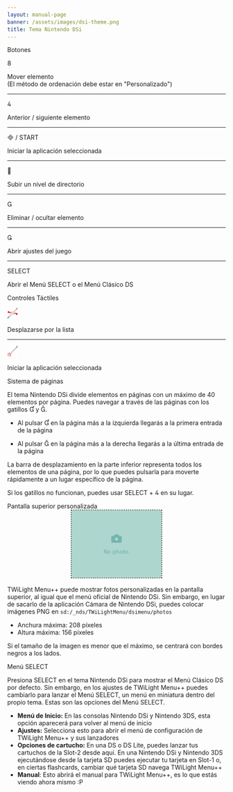 ```yaml
---
layout: manual-page
banner: /assets/images/dsi-theme.png
title: Tema Nintendo DSi
---
```


<div id="button-controls" class="section-title">Botones</div>
<div class="section-body">
    <div class="button-action-group">
        <p class="button-action button">&#xE079;</p>
        <p class="button-action-text">Mover elemento<br>(El método de ordenación debe estar en "Personalizado")</p>
    </div>
    <hr>
    <div class="button-action-group">
        <p class="button-action button">&#xE07E;</p>
        <p class="button-action-text">Anterior / siguiente elemento</p>
    </div>
    <hr>
    <div class="button-action-group">
        <p class="button-action"><span class="button">&#xE000; /</span> START</p>
        <p class="button-action-text">Iniciar la aplicación seleccionada</p>
    </div>
    <hr>
    <div class="button-action-group">
        <p class="button-action button">&#xE001;</p>
        <p class="button-action-text">Subir un nivel de directorio</p>
    </div>
    <hr>
    <div class="button-action-group">
        <p class="button-action button">&#xE002;</p>
        <p class="button-action-text">Eliminar / ocultar elemento</p>
    </div>
    <hr>
    <div class="button-action-group">
        <p class="button-action button">&#xE003;</p>
        <p class="button-action-text">Abrir ajustes del juego</p>
    </div>
    <hr>
    <div class="button-action-group">
        <p class="button-action">SELECT</p>
        <p class="button-action-text">Abrir el Menú SELECT o el Menú Clásico DS</p>
    </div>
</div>

<div id="touch-controls" class="section-title">Controles Táctiles</div>
<div class="section-body">
    <div class="button-action-group">
        <p class="button-action"><img src="/assets/images/left-right.png"></p>
        <p class="button-action-text">Desplazarse por la lista</p>
    </div>
    <hr>
    <div class="button-action-group">
        <p class="button-action"><img src="/assets/images/tap.png"></p>
        <p class="button-action-text">Iniciar la aplicación seleccionada</p>
    </div>
    <!-- <hr>
    <div>
        <p>
            If the Sort Method is set to "Custom", you can drag the icon up to move it.
        </p>
    </div> -->
</div>

<div id="page-system" class="section-title">Sistema de páginas</div>
<div class="section-body">
    <p>
        El tema Nintendo DSi divide elementos en páginas con un máximo de 40 elementos por página. Puedes navegar a través de las páginas con los gatillos &#xE004; y &#xE005;.
    </p>
    <ul>
        <li><p>Al pulsar &#xE004; en la página más a la izquierda llegarás a la primera entrada de la página</p></li>
        <li><p>Al pulsar &#xE005; en la página más a la derecha llegarás a la última entrada de la página</p></li>
    </ul>
    <p>
        La barra de desplazamiento en la parte inferior representa todos los elementos de una página, por lo que puedes pulsarla para moverte rápidamente a un lugar específico de la página.
    </p>
    <p>
        Si los gatillos no funcionan, puedes usar SELECT + &#xE07E; en su lugar.
    </p>
</div>

<div id="custom-top-screen-image" class="section-title">Pantalla superior personalizada</div>
<div class="section-body">
    <div style="text-align: center;"><img style="border-color: black; border-width: 1px; border-style: dashed;" src="/assets/images/photo-default.png"></div>
    <p>TWiLight Menu++ puede mostrar fotos personalizadas en la pantalla superior, al igual que el menú oficial de Nintendo DSi. Sin embargo, en lugar de sacarlo de la aplicación Cámara de Nintendo DSi, puedes colocar imágenes PNG en <code class="language-plaintext wrap">sd:/_nds/TWiLightMenu/dsimenu/photos</code></p>
    <ul>
        <li>Anchura máxima: 208 píxeles</li>
        <li>Altura máxima: 156 píxeles</li>
    </ul>
    <p>Si el tamaño de la imagen es menor que el máximo, se centrará con bordes negros a los lados.</p>
</div>

<div id="select-menu" class="section-title">Menú SELECT</div>
<div class="section-body">
    <p>
        Presiona SELECT en el tema Nintendo DSi para mostrar el Menú Clásico DS por defecto. Sin embargo, en los ajustes de TWiLight Menu++ puedes cambiarlo para lanzar el Menú SELECT, un menú en miniatura dentro del propio tema. Estas son las opciones del Menú SELECT.
    </p>
    <ul>
        <li><strong>Menú de Inicio:</strong> En las consolas Nintendo DSi y Nintendo 3DS, esta opción aparecerá para volver al menú de inicio</li>
        <li><strong>Ajustes:</strong> Selecciona esto para abrir el menú de configuración de TWiLight Menu++ y sus lanzadores</li>
        <li><strong>Opciones de cartucho:</strong> En una DS o DS Lite, puedes lanzar tus cartuchos de la Slot-2 desde aquí. En una Nintendo DSi y Nintendo 3DS ejecutándose desde la tarjeta SD puedes ejecutar tu tarjeta en Slot-1 o, en ciertas flashcards, cambiar qué tarjeta SD navega TWiLight Menu++</li>
        <li><strong>Manual</strong>: Esto abrirá el manual para TWiLight Menu++, es lo que estás viendo ahora mismo :P</li>
    </ul>
</div>
